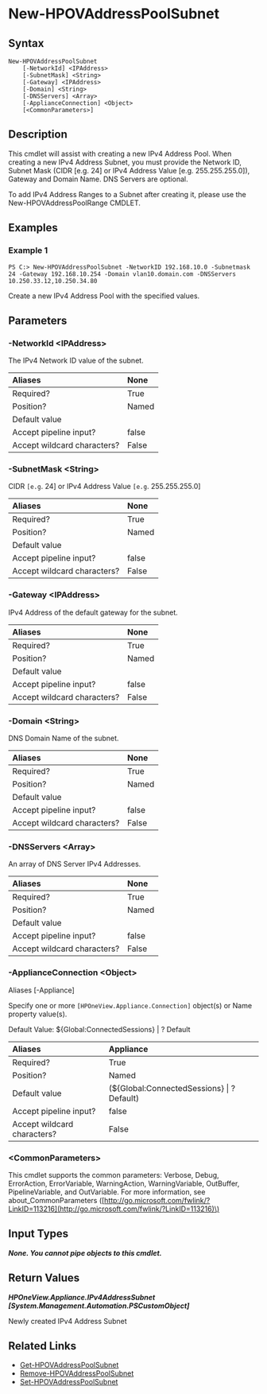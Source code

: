 ﻿---
description: Create an IPv4 Subnet Pool.
---

# New-HPOVAddressPoolSubnet

## Syntax

```text
New-HPOVAddressPoolSubnet
    [-NetworkId] <IPAddress>
    [-SubnetMask] <String>
    [-Gateway] <IPAddress>
    [-Domain] <String>
    [-DNSServers] <Array>
    [-ApplianceConnection] <Object>
    [<CommonParameters>]
```

## Description

This cmdlet will assist with creating a new IPv4 Address Pool.  When creating a new IPv4 Address Subnet, you must provide the Network ID, Subnet Mask (CIDR [e.g. 24] or IPv4 Address Value [e.g. 255.255.255.0]), Gateway and Domain Name.  DNS Servers are optional.
	
To add IPv4 Address Ranges to a Subnet after creating it, please use the New-HPOVAddressPoolRange CMDLET.

## Examples

###  Example 1 

```text
PS C:> New-HPOVAddressPoolSubnet -NetworkID 192.168.10.0 -Subnetmask 24 -Gateway 192.168.10.254 -Domain vlan10.domain.com -DNSServers 10.250.33.12,10.250.34.80

```

Create a new IPv4 Address Pool with the specified values.

## Parameters

### -NetworkId &lt;IPAddress&gt;

The IPv4 Network ID value of the subnet.

| Aliases | None |
| :--- | :--- |
| Required? | True |
| Position? | Named |
| Default value |  |
| Accept pipeline input? | false |
| Accept wildcard characters? | False |

### -SubnetMask &lt;String&gt;

CIDR `[e.g`. 24] or IPv4 Address Value `[e.g`. 255.255.255.0]

| Aliases | None |
| :--- | :--- |
| Required? | True |
| Position? | Named |
| Default value |  |
| Accept pipeline input? | false |
| Accept wildcard characters? | False |

### -Gateway &lt;IPAddress&gt;

IPv4 Address of the default gateway for the subnet.

| Aliases | None |
| :--- | :--- |
| Required? | True |
| Position? | Named |
| Default value |  |
| Accept pipeline input? | false |
| Accept wildcard characters? | False |

### -Domain &lt;String&gt;

DNS Domain Name of the subnet.

| Aliases | None |
| :--- | :--- |
| Required? | True |
| Position? | Named |
| Default value |  |
| Accept pipeline input? | false |
| Accept wildcard characters? | False |

### -DNSServers &lt;Array&gt;

An array of DNS Server IPv4 Addresses.

| Aliases | None |
| :--- | :--- |
| Required? | True |
| Position? | Named |
| Default value |  |
| Accept pipeline input? | false |
| Accept wildcard characters? | False |

### -ApplianceConnection &lt;Object&gt;

Aliases [-Appliance]

Specify one or more `[HPOneView.Appliance.Connection]` object(s) or Name property value(s).

Default Value: ${Global:ConnectedSessions} | ? Default

| Aliases | Appliance |
| :--- | :--- |
| Required? | True |
| Position? | Named |
| Default value | (${Global:ConnectedSessions} &vert; ? Default) |
| Accept pipeline input? | false |
| Accept wildcard characters? | False |

### &lt;CommonParameters&gt;

This cmdlet supports the common parameters: Verbose, Debug, ErrorAction, ErrorVariable, WarningAction, WarningVariable, OutBuffer, PipelineVariable, and OutVariable. For more information, see about\_CommonParameters \([http://go.microsoft.com/fwlink/?LinkID=113216](http://go.microsoft.com/fwlink/?LinkID=113216)\)

## Input Types

_**None.  You cannot pipe objects to this cmdlet.**_

## Return Values

_**HPOneView.Appliance.IPv4AddressSubnet [System.Management.Automation.PSCustomObject]**_

Newly created IPv4 Address Subnet

## Related Links

* [Get-HPOVAddressPoolSubnet](get-hpovaddresspoolsubnet.md)
* [Remove-HPOVAddressPoolSubnet](remove-hpovaddresspoolsubnet.md)
* [Set-HPOVAddressPoolSubnet](set-hpovaddresspoolsubnet.md)

